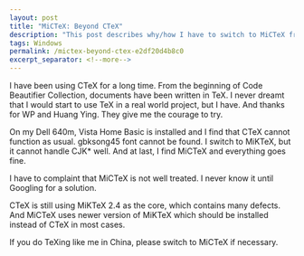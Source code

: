 ```yaml
---
layout: post
title: "MiCTeX: Beyond CTeX"
description: "This post describes why/how I have to switch to MiCTeX from CTeX."
tags: Windows
permalink: /mictex-beyond-ctex-e2df20d4b8c0
excerpt_separator: <!--more-->
---
```


I have been using CTeX for a long time. From the beginning of Code Beautifier Collection, documents have been written in TeX. I never dreamt that I would start to use TeX in a real world project, but I have. And thanks for WP and Huang Ying. They give me the courage to try.

On my Dell 640m, Vista Home Basic is installed and I find that CTeX cannot function as usual. gbksong45 font cannot be found. I switch to MiKTeX, but it cannot handle CJK* well. And at last, I find MiCTeX and everything goes fine.

I have to complaint that MiCTeX is not well treated. I never know it until Googling for a solution.

CTeX is still using MiKTeX 2.4 as the core, which contains many defects. And MiCTeX uses newer version of MiKTeX which should be installed instead of CTeX in most cases.

If you do TeXing like me in China, please switch to MiCTeX if necessary.
<!--more-->